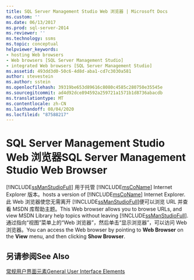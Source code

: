```yaml
---
title: SQL Server Management Studio Web 浏览器 | Microsoft Docs
ms.custom: ''
ms.date: 06/13/2017
ms.prod: sql-server-2014
ms.reviewer: ''
ms.technology: ssms
ms.topic: conceptual
helpviewer_keywords:
- hosting Web browsers
- Web browsers [SQL Server Management Studio]
- integrated Web browsers [SQL Server Management Studio]
ms.assetid: 493dd3d0-50c6-4d8d-aba1-cd7c3030a581
author: stevestein
ms.author: sstein
ms.openlocfilehash: 39319be653d89616c8080c4585c280750e35545e
ms.sourcegitcommit: ad4d92dce894592a259721a1571b1d8736abacdb
ms.translationtype: MT
ms.contentlocale: zh-CN
ms.lasthandoff: 08/04/2020
ms.locfileid: "87588217"
---
```

# <a name="sql-server-management-studio-web-browser"></a><span data-ttu-id="a2c9c-102">SQL Server Management Studio Web 浏览器</span><span class="sxs-lookup"><span data-stu-id="a2c9c-102">SQL Server Management Studio Web Browser</span></span>
  [!INCLUDE[ssManStudioFull](../includes/ssmanstudiofull-md.md)] <span data-ttu-id="a2c9c-103">用于托管 [!INCLUDE[msCoName](../includes/msconame-md.md)] Internet Explorer 版本。</span><span class="sxs-lookup"><span data-stu-id="a2c9c-103">hosts a version of [!INCLUDE[msCoName](../includes/msconame-md.md)] Internet Explorer.</span></span> <span data-ttu-id="a2c9c-104">此 Web 浏览器使您无需离开 [!INCLUDE[ssManStudioFull](../includes/ssmanstudiofull-md.md)]便可以浏览 URL 并查看 MSDN 库帮助主题。</span><span class="sxs-lookup"><span data-stu-id="a2c9c-104">This Web browser allows you to browse URLs, and view MSDN Library help topics without leaving [!INCLUDE[ssManStudioFull](../includes/ssmanstudiofull-md.md)].</span></span> <span data-ttu-id="a2c9c-105">通过指向“视图”菜单上的“Web 浏览器”，然后单击“显示浏览器”，可以访问 Web 浏览器。</span><span class="sxs-lookup"><span data-stu-id="a2c9c-105">You can access the Web browser by pointing to **Web Browser** on the **View** menu, and then clicking **Show Browser**.</span></span>  
  
## <a name="see-also"></a><span data-ttu-id="a2c9c-106">另请参阅</span><span class="sxs-lookup"><span data-stu-id="a2c9c-106">See Also</span></span>  
 [<span data-ttu-id="a2c9c-107">常规用户界面元素</span><span class="sxs-lookup"><span data-stu-id="a2c9c-107">General User Interface Elements</span></span>](general-user-interface-elements.md)  
  
  
